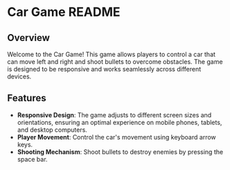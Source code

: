 # Car Game README

## Overview

Welcome to the Car Game! This game allows players to control a car that can move left and right and shoot bullets to overcome obstacles. The game is designed to be responsive and works seamlessly across different devices.

## Features

- **Responsive Design**: The game adjusts to different screen sizes and orientations, ensuring an optimal experience on mobile phones, tablets, and desktop computers.
- **Player Movement**: Control the car's movement using keyboard arrow keys. 
- **Shooting Mechanism**: Shoot bullets to destroy  enemies by pressing the space bar.
